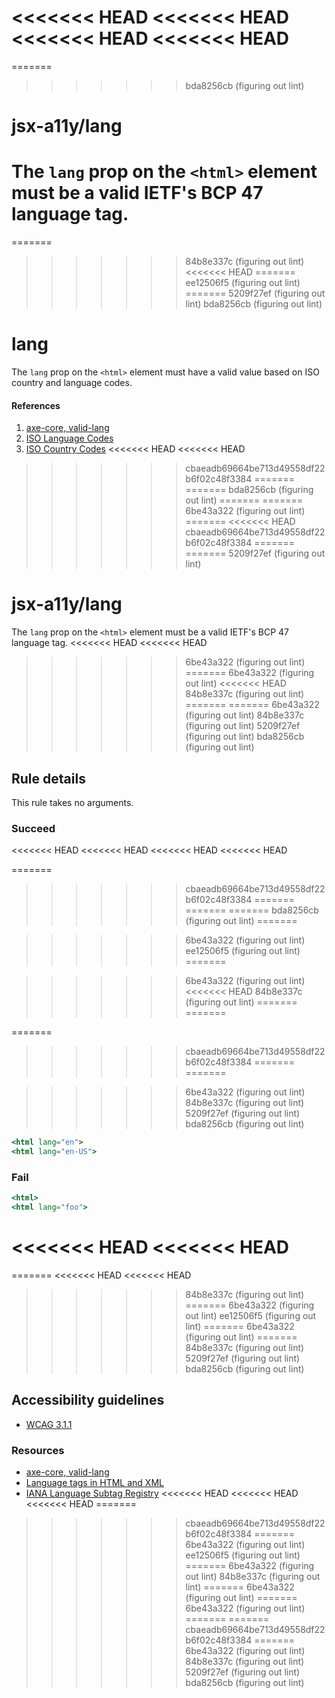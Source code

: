 <<<<<<< HEAD
<<<<<<< HEAD
<<<<<<< HEAD
<<<<<<< HEAD
=======
=======
>>>>>>> bda8256cb (figuring out lint)
# jsx-a11y/lang

<!-- end auto-generated rule header -->

The `lang` prop on the `<html>` element must be a valid IETF's BCP 47 language tag.
=======
=======
>>>>>>> 84b8e337c (figuring out lint)
<<<<<<< HEAD
=======
>>>>>>> ee12506f5 (figuring out lint)
=======
>>>>>>> 5209f27ef (figuring out lint)
>>>>>>> bda8256cb (figuring out lint)
# lang

The `lang` prop on the `<html>` element must have a valid value based on ISO country and language codes.

#### References
1. [axe-core, valid-lang](https://dequeuniversity.com/rules/axe/3.2/valid-lang)
2. [ISO Language Codes](http://www.w3schools.com/tags/ref_language_codes.asp)
3. [ISO Country Codes](http://www.w3schools.com/tags/ref_country_codes.asp)
<<<<<<< HEAD
<<<<<<< HEAD
>>>>>>> cbaeadb69664be713d49558df22b6f02c48f3384
=======
=======
>>>>>>> bda8256cb (figuring out lint)
=======
=======
>>>>>>> 6be43a322 (figuring out lint)
=======
<<<<<<< HEAD
>>>>>>> cbaeadb69664be713d49558df22b6f02c48f3384
=======
=======
>>>>>>> 5209f27ef (figuring out lint)
# jsx-a11y/lang

<!-- end auto-generated rule header -->

The `lang` prop on the `<html>` element must be a valid IETF's BCP 47 language tag.
<<<<<<< HEAD
<<<<<<< HEAD
>>>>>>> 6be43a322 (figuring out lint)
=======
>>>>>>> 6be43a322 (figuring out lint)
<<<<<<< HEAD
>>>>>>> 84b8e337c (figuring out lint)
=======
=======
>>>>>>> 6be43a322 (figuring out lint)
>>>>>>> 84b8e337c (figuring out lint)
>>>>>>> 5209f27ef (figuring out lint)
>>>>>>> bda8256cb (figuring out lint)

## Rule details

This rule takes no arguments.

### Succeed
<<<<<<< HEAD
<<<<<<< HEAD
<<<<<<< HEAD
<<<<<<< HEAD

=======
>>>>>>> cbaeadb69664be713d49558df22b6f02c48f3384
=======
=======
=======
>>>>>>> bda8256cb (figuring out lint)
=======

>>>>>>> 6be43a322 (figuring out lint)
>>>>>>> ee12506f5 (figuring out lint)
=======

>>>>>>> 6be43a322 (figuring out lint)
<<<<<<< HEAD
>>>>>>> 84b8e337c (figuring out lint)
=======
=======

=======
>>>>>>> cbaeadb69664be713d49558df22b6f02c48f3384
=======
=======

>>>>>>> 6be43a322 (figuring out lint)
>>>>>>> 84b8e337c (figuring out lint)
>>>>>>> 5209f27ef (figuring out lint)
>>>>>>> bda8256cb (figuring out lint)
```jsx
<html lang="en">
<html lang="en-US">
```

### Fail

```jsx
<html>
<html lang="foo">
```
<<<<<<< HEAD
<<<<<<< HEAD
=======
=======
<<<<<<< HEAD
<<<<<<< HEAD
>>>>>>> 84b8e337c (figuring out lint)
=======
>>>>>>> 6be43a322 (figuring out lint)
>>>>>>> ee12506f5 (figuring out lint)
=======
>>>>>>> 6be43a322 (figuring out lint)
=======
>>>>>>> 84b8e337c (figuring out lint)
>>>>>>> 5209f27ef (figuring out lint)
>>>>>>> bda8256cb (figuring out lint)

## Accessibility guidelines
- [WCAG 3.1.1](https://www.w3.org/WAI/WCAG21/Understanding/language-of-page)

### Resources
- [axe-core, valid-lang](https://dequeuniversity.com/rules/axe/3.2/valid-lang)
- [Language tags in HTML and XML](https://www.w3.org/International/articles/language-tags/)
- [IANA Language Subtag Registry](https://www.iana.org/assignments/language-subtag-registry/language-subtag-registry)
<<<<<<< HEAD
<<<<<<< HEAD
<<<<<<< HEAD
=======
>>>>>>> cbaeadb69664be713d49558df22b6f02c48f3384
=======
>>>>>>> 6be43a322 (figuring out lint)
>>>>>>> ee12506f5 (figuring out lint)
=======
>>>>>>> 6be43a322 (figuring out lint)
>>>>>>> 84b8e337c (figuring out lint)
=======
>>>>>>> 6be43a322 (figuring out lint)
=======
>>>>>>> 6be43a322 (figuring out lint)
=======
=======
>>>>>>> cbaeadb69664be713d49558df22b6f02c48f3384
=======
>>>>>>> 6be43a322 (figuring out lint)
>>>>>>> 84b8e337c (figuring out lint)
>>>>>>> 5209f27ef (figuring out lint)
>>>>>>> bda8256cb (figuring out lint)

